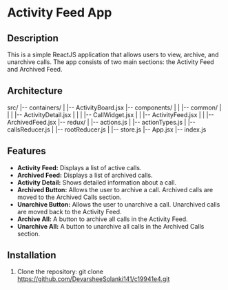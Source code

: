 # Activity Feed App

## Description

This is a simple ReactJS application that allows users to view, archive, and unarchive calls. The app consists of two main sections: the Activity Feed and Archived Feed.

## Architecture

src/
|-- containers/
|   |-- ActivityBoard.jsx
|-- components/
|   |   |-- common/
|   |   |   |-- ActivityDetail.jsx
|   |   |   |-- CallWidget.jsx
|   |   |-- ActivityFeed.jsx
|   |   |-- ArchivedFeed.jsx
|-- redux/
|   |-- actions.js
|   |-- actionTypes.js
|   |-- callsReducer.js
|   |-- rootReducer.js
|   |-- store.js
|-- App.jsx
|-- index.js

## Features

- **Activity Feed:** Displays a list of active calls.
- **Archived Feed:** Displays a list of archived calls.
- **Activity Detail:** Shows detailed information about a call.
- **Archived Button:** Allows the user to archive a call. Archived calls are moved to the Archived Calls section.
- **Unarchive Button:** Allows the user to unarchive a call. Unarchived calls are moved back to the Activity Feed.
- **Archive All:** A button to archive all calls in the Activity Feed.
- **Unarchive All:** A button to unarchive all calls in the Archived Calls section.

## Installation

1. Clone the repository:
   git clone https://github.com/DevarsheeSolanki141/c19941e4.git
